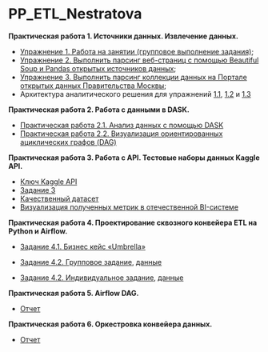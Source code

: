 # PP_ETL_Nestratova
**Практическая работа 1. Источники данных. Извлечение данных.**

- [Упражнение 1. Работа на занятии (групповое выполнение задания)](https://github.com/nestratovaam/PP_ETL_Nestratova/blob/main/PR_1/%D0%9F%D0%A0_1_%D1%83%D0%BF%D1%80_1_%D0%9D%D0%B5%D1%81%D1%82%D1%80%D0%B0%D1%82%D0%BE%D0%B2%D0%B0.ipynb);  
- [Упражнение 2. Выполнить парсинг веб-страниц с помощью Beautiful Soup и Pandas открытых источников данных](https://github.com/nestratovaam/PP_ETL_Nestratova/blob/main/PR_1/%D0%9F%D0%A0_1_%D1%83%D0%BF%D1%80_2_%D0%9D%D0%B5%D1%81%D1%82%D1%80%D0%B0%D1%82%D0%BE%D0%B2%D0%B0.ipynb);
- [Упражнение 3. Выполнить парсинг коллекции данных на Портале открытых данных Правительства Москвы](https://github.com/nestratovaam/PP_ETL_Nestratova/blob/main/PR_1/%D0%9F%D0%A0_1_%D1%83%D0%BF%D1%80_3_%D0%9D%D0%B5%D1%81%D1%82%D1%80%D0%B0%D1%82%D0%BE%D0%B2%D0%B0.ipynb);
- Архитектура аналитического решения для упражнений [1.1](https://github.com/nestratovaam/PP_ETL_Nestratova/blob/main/PR_1/%D0%9F%D0%A0_1_%D1%83%D0%BF%D1%80_3_%D0%9D%D0%B5%D1%81%D1%82%D1%80%D0%B0%D1%82%D0%BE%D0%B2%D0%B0.ipynb), [1.2](https://github.com/nestratovaam/PP_ETL_Nestratova/blob/main/PR_1/%D0%9F%D1%80_1_2%D0%90%D1%80%D1%85%D0%B8%D1%82%D0%B5%D0%BA%D1%82%D1%83%D1%80%D0%B0_%D0%9D%D0%B5%D1%81%D1%82%D1%80%D0%B0%D1%82%D0%BE%D0%B2%D0%B0.png) и [1.3](https://github.com/nestratovaam/PP_ETL_Nestratova/blob/main/PR_1/%D0%9F%D1%80_1_3%D0%90%D1%80%D1%85%D0%B8%D1%82%D0%B5%D0%BA%D1%82%D1%83%D1%80%D0%B0_%D0%9D%D0%B5%D1%81%D1%82%D1%80%D0%B0%D1%82%D0%BE%D0%B2%D0%B0.png)
  
**Практическая работа 2. Работа с данными в DASK.**
  - [Практическая работа 2.1. Анализ данных с помощью DASK](https://github.com/nestratovaam/PP_ETL_Nestratova/blob/main/PR_2/%D0%9F%D0%A0_2_%D0%9D%D0%B5%D1%81%D1%82%D1%80%D0%B0%D1%82%D0%BE%D0%B2%D0%B0.ipynb)
  - [Практическая работа 2.2. Визуализация ориентированных ациклических графов (DAG)](https://github.com/nestratovaam/PP_ETL_Nestratova/blob/main/PR_2/mydask.png)

**Практическая работа 3. Работа с API. Тестовые наборы данных Kaggle API.**

  - [Ключ Kaggle API](https://github.com/nestratovaam/PP_ETL_Nestratova/blob/main/PR3/kaggle.json)
  - [Задание 3](https://github.com/nestratovaam/PP_ETL_Nestratova/blob/main/PR3/%D0%9F%D0%A03_%D0%9D%D0%B5%D1%81%D1%82%D1%80%D0%B0%D1%82%D0%BE%D0%B2%D0%B0.ipynb)
  - [Качественный датасет](https://github.com/nestratovaam/PP_ETL_Nestratova/blob/main/PR3/clear.xlsx)
  - [Визуализация полученных метрик в отечественной BI-системе](https://datalens.yandex/dl4o9m4qksai1)


**Практическая работа 4. Проектирование сквозного конвейера ETL на Python и Airflow.**

  - [Задание 4.1. Бизнес кейс «Umbrella»](https://github.com/nestratovaam/PP_ETL_Nestratova/blob/main/PR_4/%D0%9D%D0%B5%D1%81%D1%82%D1%80%D0%B0%D1%82%D0%BE%D0%B2%D0%B0%D0%90%D0%9C-4.pdf)


  - [Задание 4.2. Групповое задание](https://github.com/nestratovaam/PP_ETL_Nestratova/blob/main/PR_4/%D0%9D%D0%B5%D1%81%D1%82%D1%80%D0%B0%D1%82%D0%BE%D0%B2%D0%B0_%D0%9F%D0%A04_2_%D0%BF%D1%80%D0%B8%D0%BC%D0%B5%D1%80.ipynb), [данные](https://github.com/nestratovaam/PP_ETL_Nestratova/blob/main/PR_4/crypto_markets.csv)
  - [Задание 4.2. Индивидуальное задание](https://github.com/nestratovaam/PP_ETL_Nestratova/blob/main/PR_4/%D0%9D%D0%B5%D1%81%D1%82%D1%80%D0%B0%D1%82%D0%BE%D0%B2%D0%B0_%D0%9F%D0%A04_2.ipynb), [данные](https://github.com/nestratovaam/PP_ETL_Nestratova/blob/main/PR_4/clear.csv) 


**Практическая работа 5. Airflow DAG.**

  - [Отчет](https://github.com/nestratovaam/PP_ETL_Nestratova/blob/main/PR_5/%D0%9D%D0%B5%D1%81%D1%82%D1%80%D0%B0%D1%82%D0%BE%D0%B2%D0%B0%D0%90%D0%9C-5.pdf)

**Практическая работа 6. Оркестровка конвейера данных.**

  - [Отчет](https://github.com/nestratovaam/PP_ETL_Nestratova/tree/main/PR_6)
